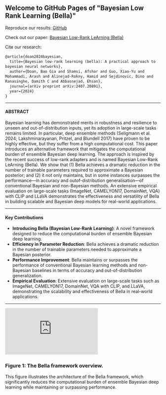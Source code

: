 ## Welcome to GitHub Pages of "Bayesian Low Rank Learning (Bella)"

Reproduce our results: [GitHub](https://github.com/BNN-Bella/BNN-Bella/)

Check out our paper: [Bayesian Low-Rank LeArning (Bella)](https://arxiv.org/pdf/2407.20891)

Cite our research: 
```
@article{doan2024bayesian,
  title={Bayesian low-rank learning (bella): A practical approach to bayesian neural networks},
  author={Doan, Bao Gia and Shamsi, Afshar and Guo, Xiao-Yu and Mohammadi, Arash and Alinejad-Rokny, Hamid and Sejdinovic, Dino and Ranasinghe, Damith C and Abbasnejad, Ehsan},
  journal={arXiv preprint arXiv:2407.20891},
  year={2024}
}
```
---

#### ABSTRACT

Bayesian learning has demonstrated merits in robustness and resilience to unseen and out-of-distribution inputs, yet its adoption in large-scale tasks remains limited. In particular, deep ensemble methods (Seligmann et al. 2024; Lakshminarayanan, Pritzel, and Blundell 2017) have proven to be highly effective, but they suffer from a high computational cost. This paper introduces an alternative framework that mitigates the computational burden of ensemble Bayesian deep learning. The approach is inspired by the recent success of low-rank adapters and is named Bayesian Low-Rank LeArning (Bella). We show that (1) Bella achieves a dramatic reduction in the number of trainable parameters required to approximate a Bayesian posterior; and (2) it not only maintains, but in some instances surpasses the performance—in accuracy and outof-distribution generalisation—of conventional Bayesian and non-Bayesian methods. An extensive empirical evaluation on large-scale tasks (ImageNet, CAMELYON17, DomainNet, VQA) with CLIP and LLaVA demonstrates the effectiveness and versatility of Bella in building scalable and Bayesian deep models for real-world applications.

---

#### Key Contributions
- **Introducing Bella (Bayesian Low-Rank Learning)**: A novel framework designed to reduce the computational burden of ensemble Bayesian deep learning.
- **Efficiency in Parameter Reduction**: Bella achieves a dramatic reduction in the number of trainable parameters needed to approximate a Bayesian posterior.
- **Performance Improvement**: Bella maintains or surpasses the performance of conventional Bayesian learning methods and non-Bayesian baselines in terms of accuracy and out-of-distribution generalization.
- **Empirical Evaluation**: Extensive evaluation on large-scale tasks such as ImageNet, CAMELYON17, DomainNet, VQA with CLIP, and LLaVA, demonstrating the scalability and effectiveness of Bella in real-world applications.

---

![Bella Framework](https://github.com/BNN-Bella/BNN-Bella/blob/main/Figures/fig1-camelyon-ver8.pdf)

### Figure 1: The Bella framework overview.
This figure illustrates the architecture of the Bella framework, which significantly reduces the computational burden of ensemble Bayesian deep learning while maintaining or surpassing performance.



